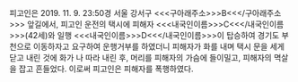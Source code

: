 피고인은 2019. 11. 9. 23:50경 서울 강서구 <<<구아래주소>>>B<<</구아래주소>>> 앞길에서, 피고인 운전의 택시에 피해자 <<<내국인이름>>>C<<</내국인이름>>>(42세)와 일행 <<<내국인이름>>>D<<</내국인이름>>>이 탑승하여 경기도 부천으로 이동하자고 요구하여 운행거부를 하였더니 피해자가 화를 내며 택시 문을 세게 닫고 내린 것에 화가 나 따라 내린 후, 머리를 피해자의 가슴에 들이밀고, 피해자의 멱살을 잡고 흔들었다.
이로써 피고인은 피해자를 폭행하였다.